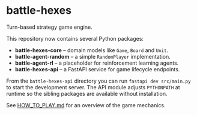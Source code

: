 # battle-hexes

Turn-based strategy game engine.

This repository now contains several Python packages:

- **battle-hexes-core** – domain models like `Game`, `Board` and `Unit`.
- **battle-agent-random** – a simple `RandomPlayer` implementation.
- **battle-agent-rl** – a placeholder for reinforcement learning agents.
- **battle-hexes-api** – a FastAPI service for game lifecycle endpoints.

From the ``battle-hexes-api`` directory you can run ``fastapi dev src/main.py``
to start the development server. The API module adjusts ``PYTHONPATH`` at
runtime so the sibling packages are available without installation.

See [HOW_TO_PLAY.md](HOW_TO_PLAY.md) for an overview of the game mechanics.

